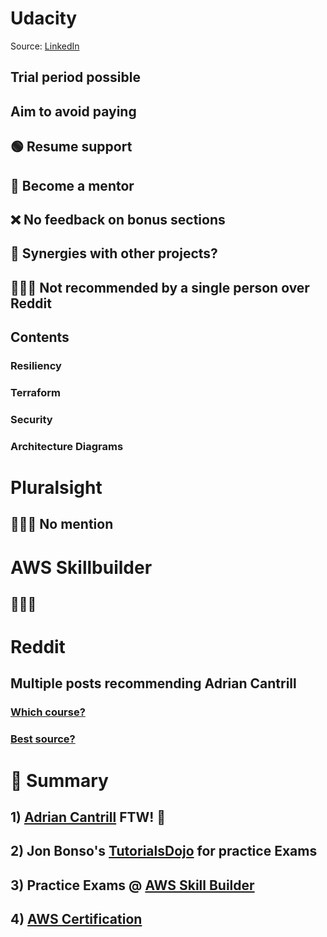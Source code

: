 # Udacity
Source: [LinkedIn](https://www.linkedin.com/pulse/review-udacitys-aws-cloud-architect-nanodegree-program-hou-chia/)
## Trial period possible
## Aim to avoid paying
## 🟢 Resume support
## 🚀 Become a mentor
## ❌ No feedback on bonus sections
## 🎈 Synergies with other projects?
## 🤷🏽‍♂️ Not recommended by a **single** person over Reddit

## Contents
### Resiliency
### Terraform
### Security
### Architecture Diagrams


# Pluralsight
## 🤷🏽‍♂️ No mention

# AWS Skillbuilder
## 🤷🏽‍♂️

# Reddit
## Multiple posts recommending Adrian Cantrill
### [Which course?](https://www.reddit.com/r/AWSCertifications/comments/ogy3kg/which_course_to_take_for_solutions_architect/)
### [Best source?](https://www.reddit.com/r/AWSCertifications/comments/r7rrxu/where_is_best_source_to_start_learn_aws_by_myself/)

# 🔨 **Summary**
## 1) [Adrian Cantrill](https://learn.cantrill.io/p/aws-certified-solutions-architect-associate-saa-c02) FTW! 🚀
## 2) Jon Bonso's [TutorialsDojo](https://portal.tutorialsdojo.com/courses/aws-certified-solutions-architect-associate-practice-exams/) for practice Exams
## 3) Practice Exams @ [AWS Skill Builder](https://explore.skillbuilder.aws/learn)
## 4) [AWS Certification](https://aws.amazon.com/certification/)